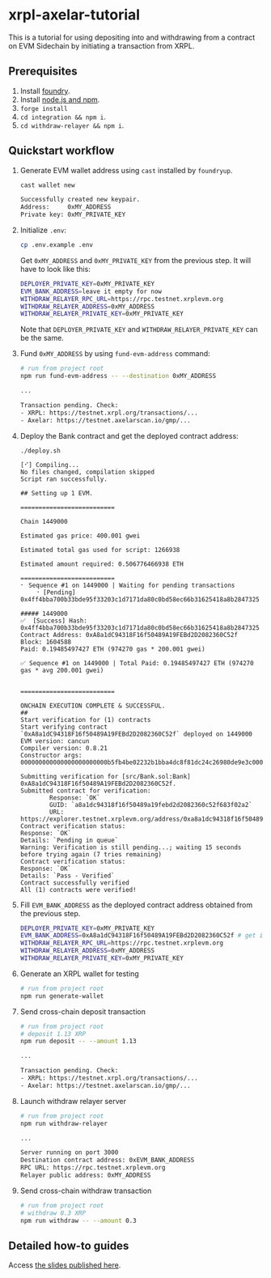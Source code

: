 # xrpl-axelar-tutorial

This is a tutorial for using depositing into and withdrawing from a contract on EVM Sidechain by initiating a transaction from XRPL.

## Prerequisites

1. Install [foundry](https://book.getfoundry.sh/getting-started/installation).
1. Install [node.js and npm](https://nodejs.org/en).
1. `forge install`
1. `cd integration && npm i`.
1. `cd withdraw-relayer && npm i`.

## Quickstart workflow

1. Generate EVM wallet address using `cast` installed by `foundryup`.
    ```bash
    cast wallet new

    Successfully created new keypair.
    Address:     0xMY_ADDRESS
    Private key: 0xMY_PRIVATE_KEY
    ```

1. Initialize `.env`:
    ```bash
    cp .env.example .env
    ```

    Get `0xMY_ADDRESS` and `0xMY_PRIVATE_KEY` from the previous step. It will have to look like this:

    ```bash
    DEPLOYER_PRIVATE_KEY=0xMY_PRIVATE_KEY
    EVM_BANK_ADDRESS=leave it empty for now
    WITHDRAW_RELAYER_RPC_URL=https://rpc.testnet.xrplevm.org
    WITHDRAW_RELAYER_ADDRESS=0xMY_ADDRESS
    WITHDRAW_RELAYER_PRIVATE_KEY=0xMY_PRIVATE_KEY
    ```

    Note that `DEPLOYER_PRIVATE_KEY` and `WITHDRAW_RELAYER_PRIVATE_KEY` can be the same.

1. Fund `0xMY_ADDRESS` by using `fund-evm-address` command:

    ```bash
    # run from project root
    npm run fund-evm-address -- --destination 0xMY_ADDRESS

    ...

    Transaction pending. Check:
    - XRPL: https://testnet.xrpl.org/transactions/...
    - Axelar: https://testnet.axelarscan.io/gmp/...
    ```

1. Deploy the Bank contract and get the deployed contract address:

    ```
    ./deploy.sh

    [⠊] Compiling...
    No files changed, compilation skipped
    Script ran successfully.

    ## Setting up 1 EVM.

    ==========================

    Chain 1449000

    Estimated gas price: 400.001 gwei

    Estimated total gas used for script: 1266938

    Estimated amount required: 0.506776466938 ETH

    ==========================
    ⠂ Sequence #1 on 1449000 | Waiting for pending transactions
        ⠐ [Pending] 0x4ff4bba700b33bde95f33203c1d7171da80c0bd58ec66b31625418a8b2847325

    ##### 1449000
    ✅  [Success] Hash: 0x4ff4bba700b33bde95f33203c1d7171da80c0bd58ec66b31625418a8b2847325
    Contract Address: 0xA8a1dC94318F16f50489A19FEBd2D2082360C52f
    Block: 1604588
    Paid: 0.19485497427 ETH (974270 gas * 200.001 gwei)

    ✅ Sequence #1 on 1449000 | Total Paid: 0.19485497427 ETH (974270 gas * avg 200.001 gwei)
                                                                                                                                                    

    ==========================

    ONCHAIN EXECUTION COMPLETE & SUCCESSFUL.
    ##
    Start verification for (1) contracts
    Start verifying contract `0xA8a1dC94318F16f50489A19FEBd2D2082360C52f` deployed on 1449000
    EVM version: cancun
    Compiler version: 0.8.21
    Constructor args: 000000000000000000000000b5fb4be02232b1bba4dc8f81dc24c26980de9e3c00000000000000000000000007c58b4fd9e412847a52446cdf784d78b8abd219

    Submitting verification for [src/Bank.sol:Bank] 0xA8a1dC94318F16f50489A19FEBd2D2082360C52f.
    Submitted contract for verification:
            Response: `OK`
            GUID: `a8a1dc94318f16f50489a19febd2d2082360c52f683f02a2`
            URL: https://explorer.testnet.xrplevm.org/address/0xa8a1dc94318f16f50489a19febd2d2082360c52f
    Contract verification status:
    Response: `OK`
    Details: `Pending in queue`
    Warning: Verification is still pending...; waiting 15 seconds before trying again (7 tries remaining)
    Contract verification status:
    Response: `OK`
    Details: `Pass - Verified`
    Contract successfully verified
    All (1) contracts were verified!
    ```

1. Fill `EVM_BANK_ADDRESS` as the deployed contract address obtained from the previous step.

    ```bash
    DEPLOYER_PRIVATE_KEY=0xMY_PRIVATE_KEY
    EVM_BANK_ADDRESS=0xA8a1dC94318F16f50489A19FEBd2D2082360C52f # get it from the previous step
    WITHDRAW_RELAYER_RPC_URL=https://rpc.testnet.xrplevm.org
    WITHDRAW_RELAYER_ADDRESS=0xMY_ADDRESS
    WITHDRAW_RELAYER_PRIVATE_KEY=0xMY_PRIVATE_KEY
    ```

1. Generate an XRPL wallet for testing

    ```bash
    # run from project root
    npm run generate-wallet
    ```

1. Send cross-chain deposit transaction

    ```bash
    # run from project root
    # deposit 1.13 XRP
    npm run deposit -- --amount 1.13

    ...

    Transaction pending. Check: 
    - XRPL: https://testnet.xrpl.org/transactions/...
    - Axelar: https://testnet.axelarscan.io/gmp/...
    ```

1. Launch withdraw relayer server

    ```bash
    # run from project root
    npm run withdraw-relayer

    ...

    Server running on port 3000
    Destination contract address: 0xEVM_BANK_ADDRESS
    RPC URL: https://rpc.testnet.xrplevm.org
    Relayer public address: 0xMY_ADDRESS
    ```

1. Send cross-chain withdraw transaction

    ```bash
    # run from project root
    # withdraw 0.3 XRP
    npm run withdraw -- --amount 0.3
    ```
## Detailed how-to guides

Access [the slides published here](https://www.figma.com/deck/MKVsACmVp2oo9L2InlXTGs/Expanding-XRPL-programmability%3A-hands-on-tutorial-with-Axelar-general-message-passing?node-id=19-45&t=AdpZdEiCn5Rm2BxH-1).